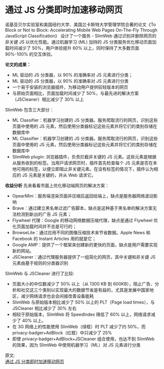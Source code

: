 # 通过 JS 分类即时加速移动网页
诺基亚⻉尔实验室和美国纽约大学、美国兰卡斯特大学管理学院合著的论文《To Block or Not to Block: Accelerating Mobile Web Pages On-The-Fly Through JavaScript Classification》 设计了一个服务 - SlimWeb 通过识别并删除网页的⾮关键 JS 以优化性能。通过机器学习 (ML) 加持的 JS 分类服务优化移动页面加载时间减少了 50%，用户体验提升 60% 以上，同时保持了大多数页面 90%-100% 的交互体验。  

**论文的成果：**  
- ML 驱动的 JS 分类器，以 90% 的准确率对 JS 元素进行分类；
- ML 驱动的 JS 分类器，以 90% 的准确率对 JS 元素进行分类
- 一个易于安装的浏览器插件，为移动用户提供较轻版本的网页
- 与原始页面相比，页面加载时间减少了 50%，与最先进的解决方案（JSCleaner）相比减少了 30% 以上

SlimWeb 包含三大部分：  
- ML Classifier：机器学习创建的 JS 分类器。服务爬取流⾏的⽹⻚，识别这些⻚⾯中使⽤的 JS 元素，然后使⽤分类器标记这些元素并将它们的类别存储在数据库中
- ML Classifier：机器学习创建的 JS 分类器。服务爬取流⾏的⽹⻚，识别这些⻚⾯中使⽤的 JS 元素，然后使⽤分类器标记这些元素并将它们的类别存储在数据库中
- SlimWeb plugin: 浏览器插件，负责拦截⾮关键的 JS 元素。这些元素是根据从服务收到的标签。当⽤⼾请求⽹⻚时，插件⾸先检查每个 JS 元素是否在本地可⽤的标签，以便⽴即阻⽌⾮关键元素。在没有标签的情况下，插件认为相应的 JS 元素是关键的，并从 Web 请求它。

**收益分析**
先来看看市面上优化移动端网页的解决方案：
- OpearMini：服务端渲染页面并压缩后返回给端上，缺点是服务器网络波动影响
- Brave：通过建立黑名单过滤广告脚本，缺点是这种基于⿊名单的解决⽅案⽆法检测到新出的⼴告 JS 元素；
- Flywheel 代理：Google 的移动网络数据压缩代理，缺点是通过 Flywheel 优化⻚⾯加载时间并不总是可⾏的；
- BrowseLite：通过应⽤不同的图像压缩技术来节省数据。Apple News 和 Facebook 的 Instant Articles 用的就是它；
- Google AMP：提供了⼀个框架来创建新的更快的⻚⾯，缺点是用户需要实现新的网站。
- JSCleaner：通过代理服务器提供了⼀组简化的⽹⻚，其中关键和⾮关键 JS 元素由基于规则的分类器识别

SlimWeb 与 JSCleaner 进⾏了⽐较:
- ⻚⾯⼤⼩的中位数减少了 50% 以上（从 1300 KB 到 600KB），阻⽌⼴告、分析和社交这三个类别以实现最⼤的数据节省是有益的，尤其是发展中国家地区，减少⽹络请求也会会间接改善设备能耗
- SlimWeb 与原始版本相⽐减少了 50% 以上的 PLT（Page load times），与 JSCleaner 相⽐减少了 30% 左右
- 相较于原始版本，SlimWeb 将 SpeedIndex 降低了 60% 以上，⽹络请求减少了 40% 以上。
- 在 3G ⽹络上的性能使⽤ SlimWeb（绿框）时 PLT 减少了约 50%，⽽ privacy-badger+AdBlock（红框）中只减少了 25%
- 即使 privacy-badger+AdBlock+JSCleaner 组合使⽤，也达不到 SlimWeb 的效果，因为 SlimWeb 中使⽤机器学习（ML）对 JS 元素进⾏分类

原文:  
[通过 JS 分类即时加速移动网页](https://mp.weixin.qq.com/s/Drzi1Oumfnm7jppMtag_Qw)
